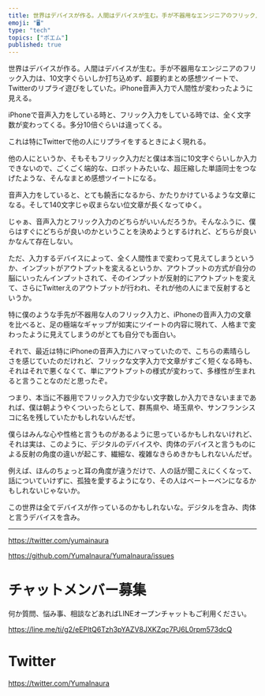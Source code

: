 ```yaml
---
title: 世界はデバイスが作る。人間はデバイスが生む。手が不器用なエンジニアのフリック入力は、10文字ぐらいしか打ち込めず、超要約まとめ感想ツイートで
emoji: "🖥"
type: "tech"
topics: ["ポエム"]
published: true
---
```


世界はデバイスが作る。人間はデバイスが生む。手が不器用なエンジニアのフリック入力は、10文字ぐらいしか打ち込めず、超要約まとめ感想ツイートで、Twitterのリプライ遊びをしていた。iPhone音声入力で人間性が変わったように見える。

iPhoneで音声入力をしている時と、フリック入力をしている時では、全く文字数が変わってくる。多分10倍ぐらいは違ってくる。

これは特にTwitterで他の人にリプライをするときによく現れる。

他の人にというか、そもそもフリック入力だと僕は本当に10文字ぐらいしか入力できないので、ごくごく端的な、ロボットみたいな、超圧縮した単語同士をつなげたような、そんなまとめ感想ツイートになる。

音声入力をしていると、とても饒舌になるから、かたりかけているような文章になる。そして140文字じゃ収まらない位文章が長くなってゆく。

じゃぁ、音声入力とフリック入力のどちらがいいんだろうか。そんなふうに、僕らはすぐにどちらが良いのかということを決めようとするけれど、どちらが良いかなんて存在しない。

ただ、入力するデバイスによって、全く人間性まで変わって見えてしまうというか、インプットがアウトプットを変えるというか、アウトプットの方式が自分の脳にいったんインプットされて、そのインプットが反射的にアウトプットを変えて、さらにTwitterえのアウトプットが行われ、それが他の人にまで反射するというか。

特に僕のような手先が不器用な人のフリック入力と、iPhoneの音声入力の文章を比べると、足の極端なギャップが如実にツイートの内容に現れて、人格まで変わったように見えてしまうのがとても自分でも面白い。


それで、最近は特にiPhoneの音声入力にハマっていたので、こちらの素晴らしさを感じていたのだけれど、フリックな文字入力で文章がすごく短くなる時も、それはそれで悪くなくて、単にアウトプットの様式が変わって、多様性が生まれると言うことなのだと思ったぞ。

つまり、本当に不器用でフリック入力で少ない文字数しか入力できないままであれば、僕は朝ようやくついったらとして、群馬県や、埼玉県や、サンフランシスコに名を残していたかもしれないんだぜ。

僕らはみんな心や性格と言うものがあるように思っているかもしれないけれど、それは実は、このように、デジタルのデバイスや、肉体のデバイスと言うものによる反射の角度の違いが起こす、繊細な、複雑なきらめきかもしれないんだぜ。

例えば、ほんのちょっと耳の角度が違うだけで、人の話が聞こえにくくなって、話についていけずに、孤独を愛するようになり、その人はベートーベンになるかもしれないじゃないか。

この世界は全てデバイスが作っているのかもしれないな。デジタルを含み、肉体と言うデバイスを含み。



---

https://twitter.com/yumainaura

https://github.com/YumaInaura/YumaInaura/issues









<!-- Update From Qiita API -->

# チャットメンバー募集


何か質問、悩み事、相談などあればLINEオープンチャットもご利用ください。

https://line.me/ti/g2/eEPltQ6Tzh3pYAZV8JXKZqc7PJ6L0rpm573dcQ





# Twitter


https://twitter.com/YumaInaura


<!-- Update From Qiita API -->


